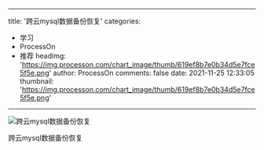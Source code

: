 
---
title: '跨云mysql数据备份恢复'
categories: 
 - 学习
 - ProcessOn
 - 推荐
headimg: 'https://img.processon.com/chart_image/thumb/619ef8b7e0b34d5e7fce5f5e.png'
author: ProcessOn
comments: false
date: 2021-11-25 12:33:05
thumbnail: 'https://img.processon.com/chart_image/thumb/619ef8b7e0b34d5e7fce5f5e.png'
---

<div>   
<img class="thumb" alt="跨云mysql数据备份恢复" src="https://img.processon.com/chart_image/thumb/619ef8b7e0b34d5e7fce5f5e.png" referrerpolicy="no-referrer">
<p>跨云mysql数据备份恢复</p>  
</div>
            
